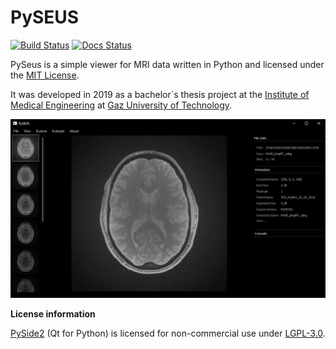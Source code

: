 # PySEUS

[![Build Status](https://travis-ci.org/IMTtugraz/PySeus.svg?branch=master)](https://travis-ci.org/IMTtugraz/PySeus)
[![Docs Status](https://readthedocs.org/projects/pyseus/badge/?version=latest)](https://pyseus.readthedocs.io/en/latest)

PySeus is a simple viewer for MRI data written in Python and licensed 
under the [MIT License](https://github.com/IMTtugraz/PySeus/blob/master/LICENSE).

It was developed in 2019 as a bachelor´s thesis project at the [Institute of Medical Engineering](https://www.tugraz.at/institutes/imt/home/)
at [Gaz University of Technology](https://www.tugraz.at/en/home/).

![PySeus Screenshot](https://raw.githubusercontent.com/IMTtugraz/PySeus/master/docs/source/_static/dicom_multi.png)

**License information**

[PySide2](https://wiki.qt.io/Qt_for_Python) (Qt for Python) is licensed for non-commercial use under [LGPL-3.0](https://www.gnu.org/licenses/lgpl-3.0.html).
